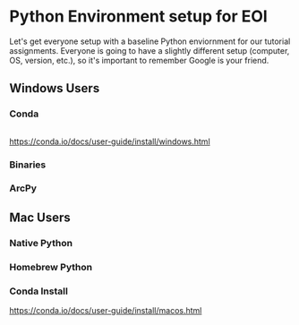 # Python Environment setup for EOI

Let's get everyone setup with a baseline Python enviornment for our tutorial assignments. Everyone is going to have a slightly different setup (computer, OS, version, etc.), so it's important to remember Google is your friend.

## Windows Users

### Conda
```Conda is an open source package management system and environment management system that runs on Windows, macOS and Linux. Conda quickly installs, runs and updates packages and their dependencies. Conda easily creates, saves, loads and switches between environments on your local computer. It was created for Python programs, but it can package and distribute software for any language.
```

https://conda.io/docs/user-guide/install/windows.html

### Binaries
### ArcPy

## Mac Users

### Native Python
### Homebrew Python
### Conda Install
https://conda.io/docs/user-guide/install/macos.html
